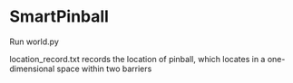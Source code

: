 # SmartPinball

Run world.py

location_record.txt records the location of pinball, which locates in a one-dimensional space within two barriers
